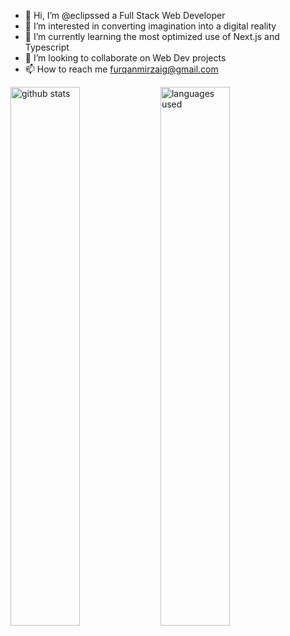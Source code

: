 - 👋 Hi, I’m @eclipssed a Full Stack Web Developer
- 👀 I’m interested in converting imagination into a digital reality
- 🌱 I’m currently learning the most optimized use of Next.js and Typescript
- 💞️ I’m looking to collaborate on Web Dev projects
- 📫 How to reach me furqanmirzaig@gmail.com


<img alt="github stats" align="left" width="47%" src="https://github-readme-stats.vercel.app/api?username=eclipssed&show_icons=true" />

<img alt="languages used" align="left" width="47%"  src="https://github-readme-stats.vercel.app/api/top-langs/?username=eclipssed" />

<!---
eclipssed/eclipssed is a ✨ special ✨ repository because its `README.md` (this file) appears on your GitHub profile.
You can click the Preview link to take a look at your changes.
--->
